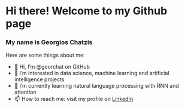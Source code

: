 # Hi there! Welcome to my Github page

### My name is Georgios Chatzis

Here are some things about me:

- 👋 Hi, I’m @georchat on GitHub
- 👀 I’m interested in data science, machine learning and artificial intelligence projects
- 🌱 I’m currently learning natural language processing with RNN and attention
- 📫 How to reach me: visit my profile on [LinkedIn](https://www.linkedin.com/in/georgios-c-01523293/)

<!---
georchat/georchat is a ✨ special ✨ repository because its `README.md` (this file) appears on your GitHub profile.
You can click the Preview link to take a look at your changes.
--->
